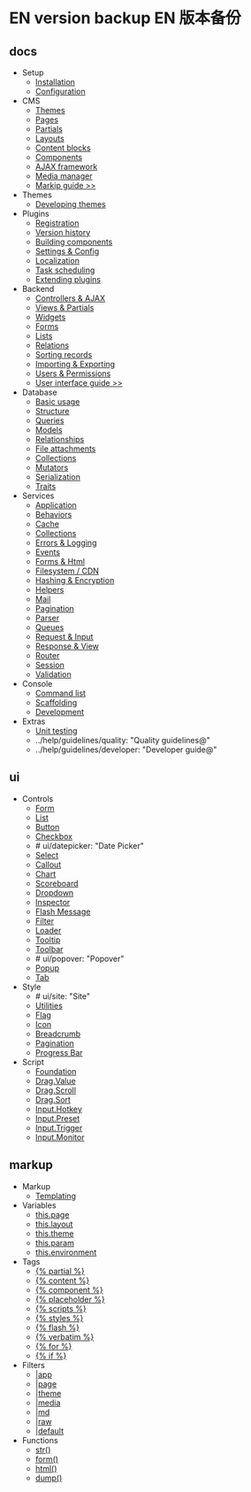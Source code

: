 # EN version backup EN 版本备份

## docs
* Setup
    * [Installation](setup-installation.md)
    * [Configuration](setup-configuration.md)
* CMS
    * [Themes](cms-themes.md)
    * [Pages](cms-pages.md)
    * [Partials](cms-partials.md)
    * [Layouts](cms-layouts.md)
    * [Content blocks](cms-content.md)
    * [Components](cms-components.md)
    * [AJAX framework](cms-ajax.md)
    * [Media manager](cms-mediamanager.md)
    * [Markip guide >>](#markup)
* Themes
    * [Developing themes](themes-development.md)
* Plugins
    * [Registration](plugin-registration.md)
    * [Version history](plugin-updates.md)
    * [Building components](plugin-components.md)
    * [Settings & Config](plugin-settings.md)
    * [Localization](plugin-localization.md)
    * [Task scheduling](plugin-scheduling.md)
    * [Extending plugins](plugin-extending.md)
* Backend
    * [Controllers & AJAX](backend-controllers-ajax.md)
    * [Views & Partials](backend-views-partials.md)
    * [Widgets](backend-widgets.md)
    * [Forms](backend-forms.md)
    * [Lists](backend-lists.md)
    * [Relations](backend-relations.md)
    * [Sorting records](backend-reorder.md)
    * [Importing & Exporting](backend-import-export.md)
    * [Users & Permissions](backend-users.md)
    * [User interface guide >>](#ui)
* Database
    * [Basic usage](database-basics.md)
    * [Structure](database-structure.md)
    * [Queries](database-query.md)
    * [Models](database-model.md)
    * [Relationships](database-relations.md)
    * [File attachments](database-attachments.md)
    * [Collections](database-collection.md)
    * [Mutators](database-mutators.md)
    * [Serialization](database-serialization.md)
    * [Traits](database-traits.md)
* Services
    * [Application](services-application.md)
    * [Behaviors](services-behaviors.md)
    * [Cache](services-cache.md)
    * [Collections](services-collections.md)
    * [Errors & Logging](services-error-log.md)
    * [Events](services-events.md)
    * [Forms & Html](services-html.md)
    * [Filesystem / CDN](services-filesystem-cdn.md)
    * [Hashing & Encryption](services-hashing-encryption.md)
    * [Helpers](services-helpers.md)
    * [Mail](services-mail.md)
    * [Pagination](services-pagination.md)
    * [Parser](services-parser.md)
    * [Queues](services-queues.md)
    * [Request & Input](services-request-input.md)
    * [Response & View](services-response-view.md)
    * [Router](services-router.md)
    * [Session](services-session.md)
    * [Validation](services-validation.md)
* Console
    * [Command list](console-commands.md)
    * [Scaffolding](console-scaffolding.md)
    * [Development](console-development.md)
* Extras
    * [Unit testing](help-unit-testing.md)
    * ../help/guidelines/quality: "Quality guidelines@"
    * ../help/guidelines/developer: "Developer guide@"

<a name="ui"></a>
## ui
* Controls
    * [Form](ui-form.md)
    * [List](ui-list.md)
    * [Button](ui-button.md)
    * [Checkbox](ui-checkbox.md)
    * \# ui/datepicker: "Date Picker"
    * [Select](ui-select.md)
    * [Callout](ui-callout.md)
    * [Chart](ui-chart.md)
    * [Scoreboard](ui-scoreboard.md)
    * [Dropdown](ui-dropdown.md)
    * [Inspector](ui-inspector.md)
    * [Flash Message](ui-flashmessage.md)
    * [Filter](ui-filter.md)
    * [Loader](ui-loader.md)
    * [Tooltip](ui-tooltip.md)
    * [Toolbar](ui-toolbar.md)
    * \# ui/popover: "Popover"
    * [Popup](ui-popup.md)
    * [Tab](ui-tab.md)
* Style
    * \# ui/site: "Site"
    * [Utilities](ui-utilities.md)
    * [Flag](ui-flag.md)
    * [Icon](ui-icon.md)
    * [Breadcrumb](ui-breadcrumb.md)
    * [Pagination](ui-pagination.md)
    * [Progress Bar](ui-progressbar.md)
* Script
    * [Foundation](ui-foundation.md)
    * [Drag.Value](ui-drag-value.md)
    * [Drag.Scroll](ui-drag-scroll.md)
    * [Drag.Sort](ui-drag-sort.md)
    * [Input.Hotkey](ui-input-hotkey.md)
    * [Input.Preset](ui-input-preset.md)
    * [Input.Trigger](ui-input-trigger.md)
    * [Input.Monitor](ui-input-monitor.md)

<a name="markup"></a>
## markup
* Markup
    * [Templating](markup-templating.md)
* Variables
    * [this.page](markup-this-page.md)
    * [this.layout](markup-this-layout.md)
    * [this.theme](markup-this-theme.md)
    * [this.param](markup-this-param.md)
    * [this.environment](markup-this-environment.md)
* Tags
    * [\{% partial %\}](markup-tag-partial.md)
    * [\{% content %\}](markup-tag-content.md)
    * [\{% component %\}](markup-tag-component.md)
    * [\{% placeholder %\}](markup-tag-placeholder.md)
    * [\{% scripts %\}](markup-tag-scripts.md)
    * [\{% styles %\}](markup-tag-styles.md)
    * [\{% flash %\}](markup-tag-flash.md)
    * [\{% verbatim %\}](markup-tag-verbatim.md)
    * [\{% for %\}](markup-tag-for.md)
    * [\{% if %\}](markup-tag-if.md)
* Filters
    * [|app](markup-filter-app.md)
    * [|page](markup-filter-page.md)
    * [|theme](markup-filter-theme.md)
    * [|media](markup-filter-media.md)
    * [|md](markup-filter-md.md)
    * [|raw](markup-filter-raw.md)
    * [|default](markup-filter-default.md)
* Functions
    * [str()](markup-function-str.md)
    * [form()](markup-function-form.md)
    * [html()](markup-function-html.md)
    * [dump()](markup-function-dump.md)